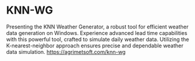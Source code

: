 # KNN-WG
Presenting the KNN Weather Generator, a robust tool for efficient weather data generation on Windows. Experience advanced lead time capabilities with this powerful tool, crafted to simulate daily weather data. Utilizing the K-nearest-neighbor approach ensures precise and dependable weather data simulation.  https://agrimetsoft.com/knn-wg
